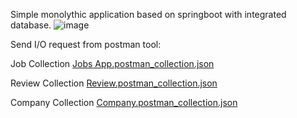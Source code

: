 Simple monolythic application based on springboot with integrated database.
![image](https://github.com/maheshshinde54/advanceJava/assets/50023435/bc86e957-4e6d-48bc-985b-d66f3aa341e3)

Send I/O request from postman tool:

Job Collection [Jobs App.postman_collection.json](https://github.com/maheshshinde54/advanceJava/files/15146495/Jobs.App.postman_collection.json)

Review Collection [Review.postman_collection.json](https://github.com/maheshshinde54/advanceJava/files/15146494/Review.postman_collection.json)

Company Collection [Company.postman_collection.json](https://github.com/maheshshinde54/advanceJava/files/15146493/Company.postman_collection.json)
